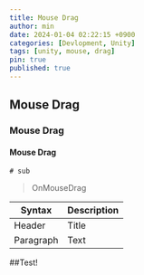 ```yaml
---
title: Mouse Drag
author: min
date: 2024-01-04 02:22:15 +0900
categories: [Devlopment, Unity]
tags: [unity, mouse, drag]
pin: true
published: true
---
```


## Mouse Drag #
### Mouse Drag
#### Mouse Drag

    # sub

> OnMouseDrag


| Syntax      | Description |
| ----------- | ----------- |
| Header      | Title       |
| Paragraph   | Text        |

##Test!
<!--stackedit_data:
eyJoaXN0b3J5IjpbLTgxNjEzOTAzMiwtMjAyNzU3NDEzM119
-->